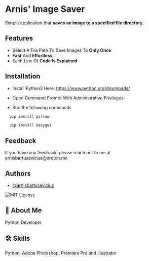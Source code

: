 
# Arnis' Image Saver

Simple application that **saves an image to a specified file directory.**
## Features

- Select A File Path To Save Images To **Only Once**
- **Fast** And **Effortless**
- Each Line Of **Code Is Explained**
## Installation

- Install Python3 Here: https://www.python.org/downloads/

- Open Command Prompt With Administrative Privileges

- Run the following commands

```bash
  pip install pillow
```

```bash
  pip install easygui
```
## Feedback

If you have any feedback, please reach out to me at arnisbartusevicius@proton.me


## Authors

- [@arnisbartusevicius](https://github.com/arnisbartusevicius)

[![MIT License](https://img.shields.io/badge/License-MIT-green.svg)](https://choosealicense.com/licenses/mit/)


## 🚀 About Me
Python Developer


## 🛠 Skills
Python, Adobe Photoshop, Premiere Pro and Illustrator

